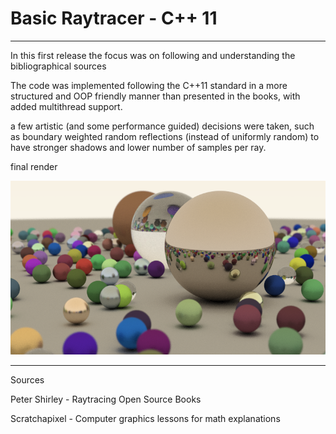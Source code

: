 # Basic Raytracer - C++ 11
- - -
In this first release the focus was on following and understanding the bibliographical
sources

The code was implemented following the C++11 standard in a more structured and OOP friendly manner than presented in
the books, with added multithread support.

a few artistic (and some performance guided) decisions were taken, such as boundary weighted
random reflections (instead of uniformly random) to have stronger shadows and lower number
of samples per ray.

final render

![Test Image 1](render.png)

- - -
Sources

Peter Shirley - Raytracing Open Source Books

Scratchapixel - Computer graphics lessons for math explanations